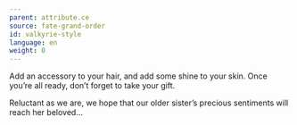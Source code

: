 ```yaml
---
parent: attribute.ce
source: fate-grand-order
id: valkyrie-style
language: en
weight: 0
---
```


Add an accessory to your hair, and add some shine to your skin.
Once you’re all ready, don’t forget to take your gift.

Reluctant as we are, we hope that our older sister’s precious sentiments will reach her beloved…
